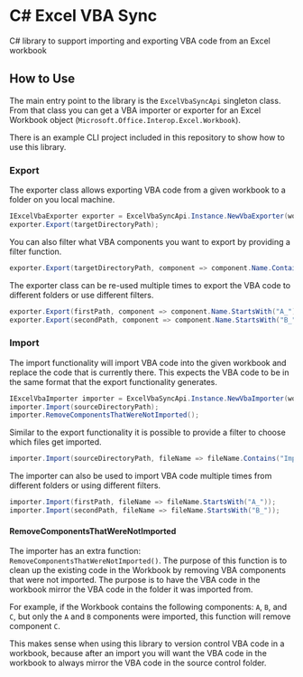 # C# Excel VBA Sync

C# library to support importing and exporting VBA code from an Excel workbook

## How to Use

The main entry point to the library is the `ExcelVbaSyncApi` singleton class. From that class you can get a VBA importer or exporter for an Excel Workbook object (`Microsoft.Office.Interop.Excel.Workbook`).

There is an example CLI project included in this repository to show how to use this library.

### Export

The exporter class allows exporting VBA code from a given workbook to a folder on you local machine.

```c#
IExcelVbaExporter exporter = ExcelVbaSyncApi.Instance.NewVbaExporter(workbook);
exporter.Export(targetDirectoryPath);
```

You can also filter what VBA components you want to export by providing a filter function.

```c#
exporter.Export(targetDirectoryPath, component => component.Name.Contains("Export"));
```

The exporter class can be re-used multiple times to export the VBA code to different folders or use different filters.

```c#
exporter.Export(firstPath, component => component.Name.StartsWith("A_"));
exporter.Export(secondPath, component => component.Name.StartsWith("B_"));
```

### Import

The import functionality will import VBA code into the given workbook and replace the code that is currently there. This expects the VBA code to be in the same format that the export functionality generates.

```c#
IExcelVbaImporter importer = ExcelVbaSyncApi.Instance.NewVbaImporter(workbook);
importer.Import(sourceDirectoryPath);
importer.RemoveComponentsThatWereNotImported();
```

Similar to the export functionality it is possible to provide a filter to choose which files get imported.

```c#
importer.Import(sourceDirectoryPath, fileName => fileName.Contains("Import"));
```

The importer can also be used to import VBA code multiple times from different folders or using different filters.

```c#
importer.Import(firstPath, fileName => fileName.StartsWith("A_"));
importer.Import(secondPath, fileName => fileName.StartsWith("B_"));
```

#### RemoveComponentsThatWereNotImported

The importer has an extra function: `RemoveComponentsThatWereNotImported()`. The purpose of this function is to clean up the existing code in the Workbook by removing VBA components that were not imported. The purpose is to have the VBA code in the workbook mirror the VBA code in the folder it was imported from.

For example, if the Workbook contains the following components: `A`, `B`, and `C`, but only the `A` and `B` components were imported, this function will remove component `C`.

This makes sense when using this library to version control VBA code in a workbook, because after an import you will want the VBA code in the workbook to always mirror the VBA code in the source control folder.

